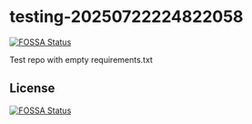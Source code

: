 # testing-20250722224822058
[![FOSSA Status](https://app.fossa.com/api/projects/git%2Bgithub.com%2Fkirogum%2Ftesting-20250722224822058.svg?type=shield)](https://app.fossa.com/projects/git%2Bgithub.com%2Fkirogum%2Ftesting-20250722224822058?ref=badge_shield)

Test repo with empty requirements.txt


## License
[![FOSSA Status](https://app.fossa.com/api/projects/git%2Bgithub.com%2Fkirogum%2Ftesting-20250722224822058.svg?type=large)](https://app.fossa.com/projects/git%2Bgithub.com%2Fkirogum%2Ftesting-20250722224822058?ref=badge_large)